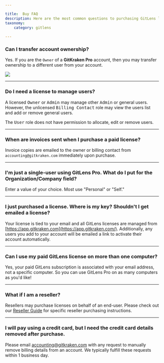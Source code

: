 ```yaml
---

title:  Buy FAQ
description: Here are the most common questions to purchasing GitLens licenses.
taxonomy:
    category: gitlens
    
---
```


### Can I transfer account ownership?

Yes. If you are the `Owner` of a <strong>GitKraken Pro</strong> account, then you may transfer ownership to a different user from your account.

<img src="/wp-content/uploads/transfer-ownership.png" srcset="/wp-content/uploads/transfer-ownership.png" class="img-responsive center img-bordered">

***

### Do I need a license to manage users?

A licensed <kbd>Owner</kbd> or <kbd>Admin</kbd> may manage other <kbd>Admin</kbd> or general users. However, the unlicensed <kbd>Billing Contact</kbd> role may view the users list and add or remove general users.

The <kbd>User</kbd> role does not have permission to allocate, edit or remove users. 

***

### When are invoices sent when I purchase a paid license?

Invoice copies are emailed to the owner or billing contact from `accounting@gitkraken.com` immediately upon purchase. 

***
### I'm just a single-user using GitLens Pro. What do I put for the Organization/Company field?

Enter a value of your choice. Most use "Personal" or "Self." 

***
### I just purchased a license. Where is my key? Shouldn't I get emailed a license?

Your license is tied to your email and all GitLens licenses are managed from [https://app.gitkraken.com](https://app.gitkraken.com/). Additionally, any users you add to your account will be emailed a link to activate their account automatically.

***
### Can I use my paid GitLens license on more than one computer?

Yes, your paid GitLens subscription is associated with your email address, not a specific computer. So you can use GitLens Pro on as many computers as you'd like!

***
### What if I am a reseller?

Resellers may purchase licenses on behalf of an end-user. Please check out our [Reseller Guide](/gitlens/gitlens-reseller/#new-organization-purchases) for specific reseller purchasing instructions.

***

### I will pay using a credit card, but I need the credit card details removed after purchase.

Please email <accounting@gitkraken.com> with any request to manually remove billing details from an account. We typically fulfill these requests within 1 business day.





